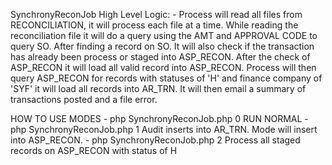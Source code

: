 SynchronyReconJob
    High Level Logic:
        - Process will read all files from RECONCILIATION, it will process each file at a time. While reading the reconciliation file it will do a query using the AMT and APPROVAL CODE to query SO. After finding
          a record on SO. It will also check if the transaction has already been process or staged into ASP_RECON. After the check of ASP_RECON it will load all valid record into ASP_RECON. Process will then query ASP_RECON for 
          records with statuses of 'H' and finance company of 'SYF' it will load all records into AR_TRN. It will then email a summary of transactions posted and a file error.

HOW TO USE MODES
    - php SynchronyReconJob.php 0 RUN NORMAL
    - php SynchronyReconJob.php 1 Audit inserts into AR_TRN. Mode will insert into ASP_RECON.
    - php SynchronyReconJob.php 2 Process all staged records on ASP_RECON with status of H

